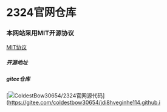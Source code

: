 # 2324官网仓库
### 本网站采用MIT开源协议

<a href="https://mit-license.org/">MIT协议</a>

##### 开源地址

##### gitee仓库
[![ColdestBow30654/2324官网源代码](https://gitee.com/coldestbow30654/jdi8hveginhe114.github.io/widgets/widget_card.svg?colors=4183c4,ffffff,ffffff,e3e9ed,666666,9b9b9b)](https://gitee.com/coldestbow30654/jdi8hveginhe114.github.i
